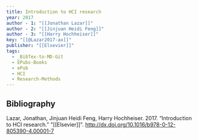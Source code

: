 ```yaml
---
title: Introduction to HCI research
year: 2017
author - 1: "[[Jonathan Lazar]]"
author - 2: "[[Jinjuan Heidi Feng]]"
author - 3: "[[Harry Hochheiser]]"
key: "[[@Lazar2017-ax]]"
publisher: "[[Elsevier]]"
tags:
  - _BibTex-to-MD-Git
  - EPubs-Books
  - ePub
  - HCI
  - Research-Methods
---
```


## Bibliography
Lazar, Jonathan, Jinjuan Heidi Feng, Harry Hochheiser. 2017. “Introduction to HCI research.” "[[Elsevier]]". http://dx.doi.org/10.1016/b978-0-12-805390-4.00001-7